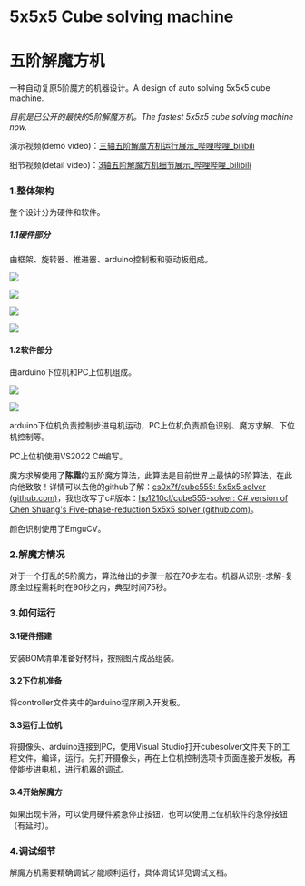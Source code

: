 # 5x5x5 Cube solving machine

# 五阶解魔方机

一种自动复原5阶魔方的机器设计。A design of auto solving 5x5x5 cube machine.

*目前是已公开的最快的5阶解魔方机。The fastest 5x5x5 cube solving machine now.*

演示视频(demo video)：[三轴五阶解魔方机运行展示_哔哩哔哩_bilibili](https://www.bilibili.com/video/BV1yZ421n7nz/)

细节视频(detail video)：[3轴五阶解魔方机细节展示_哔哩哔哩_bilibili](https://www.bilibili.com/video/BV1LF4m1A7hH/)

### 1.整体架构

整个设计分为硬件和软件。

##### 1.1硬件部分

由框架、旋转器、推进器、arduino控制板和驱动板组成。

![](images/IMG_20240421_100731.jpg)

![](images/IMG_20240421_100745.jpg)

![](images/IMG_20240421_100813.jpg)

![](images/IMG_20240421_160646.jpg)

#### 1.2软件部分

由arduino下位机和PC上位机组成。

![](images/屏幕截图%202024-04-21%20155557.png)

![](images/屏幕截图%202024-04-21%20155629.png)

arduino下位机负责控制步进电机运动，PC上位机负责颜色识别、魔方求解、下位机控制等。

PC上位机使用VS2022 C#编写。

魔方求解使用了**陈霜**的五阶魔方算法，此算法是目前世界上最快的5阶算法，在此向他致敬！详情可以去他的github了解：[cs0x7f/cube555: 5x5x5 solver (github.com)](https://github.com/cs0x7f/cube555)，我也改写了c#版本：[hp1210cl/cube555-solver: C# version of Chen Shuang's Five-phase-reduction 5x5x5 solver (github.com)](https://github.com/hp1210cl/cube555-solver)。

颜色识别使用了EmguCV。

### 2.解魔方情况

对于一个打乱的5阶魔方，算法给出的步骤一般在70步左右。机器从识别-求解-复原全过程需耗时在90秒之内，典型时间75秒。

### 3.如何运行

#### 3.1硬件搭建

安装BOM清单准备好材料，按照图片成品组装。

#### 3.2下位机准备

将controller文件夹中的arduino程序刷入开发板。

#### 3.3运行上位机

将摄像头、arduino连接到PC，使用Visual Studio打开cubesolver文件夹下的工程文件，编译，运行。先打开摄像头，再在上位机控制选项卡页面连接开发板，再使能步进电机，进行机器的调试。

#### 3.4开始解魔方

如果出现卡滞，可以使用硬件紧急停止按钮，也可以使用上位机软件的急停按钮（有延时）。

### 4.调试细节

解魔方机需要精确调试才能顺利运行，具体调试详见调试文档。

### 
